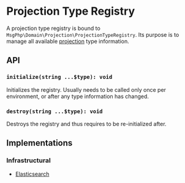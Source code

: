 # Projection Type Registry

A projection type registry is bound to `MsgPhp\Domain\Projection\ProjectionTypeRegistry`. Its purpose is to manage all
available [projection](models.md) type information.

## API

### `initialize(string ...$type): void`

Initializes the registry. Usually needs to be called only once per environment, or after any type information has
changed.

### `destroy(string ...$type): void`

Destroys the registry and thus requires to be re-initialized after.

## Implementations

### Infrastructural

- [Elasticsearch](../infrastructure/elasticsearch.md#projection-type-registry)
